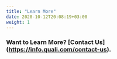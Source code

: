 ```yaml
---
title: "Learn More"
date: 2020-10-12T20:08:19+03:00
weight: 1
---
```


### Want to Learn More? [Contact Us] (https://info.quali.com/contact-us).



